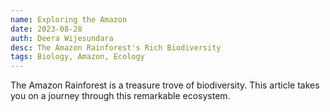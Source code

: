 ```yaml
---
name: Exploring the Amazon
date: 2023-08-28
auth: Deera Wijesundara
desc: The Amazon Rainforest's Rich Biodiversity
tags: Biology, Amazon, Ecology
---
```


The Amazon Rainforest is a treasure trove of biodiversity. This article takes you on a journey through this remarkable ecosystem.
